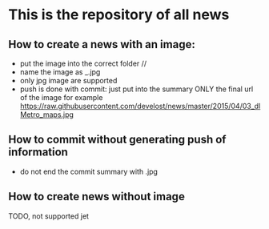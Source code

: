 # This is the repository of all news 

## How to create a news with an image:
 - put the image into the correct folder /<year>/<month>
 - name the image as <day>_<description>.jpg
 - only jpg image are supported
 - push is done with commit: just put into the summary ONLY the final url of the image
   for example https://raw.githubusercontent.com/develost/news/master/2015/04/03_dlMetro_maps.jpg
   
## How to commit without generating push of information
 - do not end the commit summary with .jpg  

 
## How to create news without image
TODO, not supported jet